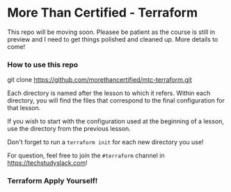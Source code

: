 # More Than Certified - Terraform

This repo will be moving soon. Pleasee be patient as the course is still in preview and I need to get things polished and cleaned up. More details to come! 

### How to use this repo

git clone https://github.com/morethancertified/mtc-terraform.git

Each directory is named after the lesson to which it refers. Within each directory, you will find the files that
correspond to the final configuration for that lesson.

If you wish to start with the configuration used at the beginning of a lesson, use the directory from the previous lesson. 

Don't forget to run a `terraform init` for each new directory you use! 

For question, feel free to join the  `#terraform` channel in https://techstudyslack.com!

### Terraform Apply Yourself! ###
